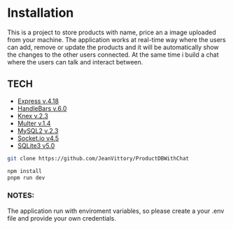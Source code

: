# Installation

This is a project to store products with name, price an a image uploaded from your machine. The application works at real-time way where the users can add, remove or update the products and it will be automatically show the changes to the other users connected.
At the same time i build a chat where the users can talk and interact between.

## TECH

- [Express v.4.18](http://expressjs.com/)
- [HandleBars v.6.0](https://handlebarsjs.com/)
- [Knex v.2.3](https://knexjs.org/)
- [Multer v.1.4](https://www.npmjs.com/package/multer)
- [MySQL2 v.2.3](https://github.com/sidorares/node-mysql2#readme)
- [Socket.io v4.5](https://socket.io/)
- [SQLite3 v5.0](https://www.sqlite.org/index.html)

```sh
git clone https://github.com/JeanVittory/ProductDBWithChat
```

```sh
npm install
pnpm run dev
```

### NOTES:

The application run with enviroment variables, so please create a your .env file and provide your own credentials.

